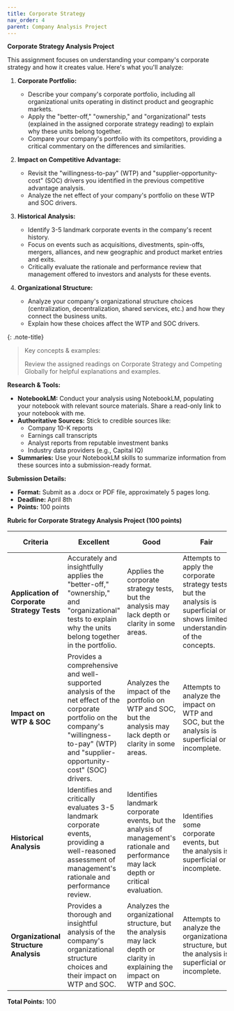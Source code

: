 ```yaml
---
title: Corporate Strategy
nav_order: 4
parent: Company Analysis Project
---
```


**Corporate Strategy Analysis Project**

This assignment focuses on understanding your company's corporate strategy and how it creates value. Here's what you'll analyze:

1. **Corporate Portfolio:**
   * Describe your company's corporate portfolio, including all organizational units operating in distinct product and geographic markets.
   * Apply the "better-off," "ownership," and "organizational" tests (explained in the assigned corporate strategy reading) to explain why these units belong together.
   * Compare your company's portfolio with its competitors, providing a critical commentary on the differences and similarities.

2. **Impact on Competitive Advantage:**
   * Revisit the "willingness-to-pay" (WTP) and "supplier-opportunity-cost" (SOC) drivers you identified in the previous competitive advantage analysis.
   * Analyze the net effect of your company's portfolio on these WTP and SOC drivers.

3. **Historical Analysis:**
    * Identify 3-5 landmark corporate events in the company's recent history.
    * Focus on events such as acquisitions, divestments, spin-offs, mergers, alliances, and new geographic and product market entries and exits. 
    * Critically evaluate the rationale and performance review that management offered to investors and analysts for these events.

4. **Organizational Structure:**
    * Analyze your company's organizational structure choices (centralization, decentralization, shared services, etc.) and how they connect the business units.
    * Explain how these choices affect the WTP and SOC drivers.

{: .note-title}
> Key concepts & examples:
>
> Review the assigned readings on Corporate Strategy and Competing Globally for helpful explanations and examples.

**Research & Tools:**

* **NotebookLM:** Conduct your analysis using NotebookLM, populating your notebook with relevant source materials.  Share a read-only link to your notebook with me.
* **Authoritative Sources:** Stick to credible sources like:
    * Company 10-K reports
    * Earnings call transcripts
    * Analyst reports from reputable investment banks
    * Industry data providers (e.g., Capital IQ)
* **Summaries:**  Use your NotebookLM skills to summarize information from these sources into a submission-ready format.

**Submission Details:**

* **Format:** Submit as a .docx or PDF file, approximately 5 pages long.
* **Deadline:** April 8th
* **Points:** 100 points


**Rubric for Corporate Strategy Analysis Project (100 points)**

| Criteria | Excellent | Good | Fair | Needs Improvement |
|---|---|---|---|---|
| **Application of Corporate Strategy Tests** |  Accurately and insightfully applies the "better-off," "ownership," and "organizational" tests to explain why the units belong together in the portfolio. | Applies the corporate strategy tests, but the analysis may lack depth or clarity in some areas. |  Attempts to apply the corporate strategy tests, but the analysis is superficial or shows limited understanding of the concepts. |  Fails to effectively apply the corporate strategy tests or demonstrates a misunderstanding of the concepts. |
| **Impact on WTP & SOC** |  Provides a comprehensive and well-supported analysis of the net effect of the corporate portfolio on the company's "willingness-to-pay" (WTP) and "supplier-opportunity-cost" (SOC) drivers. | Analyzes the impact of the portfolio on WTP and SOC, but the analysis may lack depth or clarity in some areas. |  Attempts to analyze the impact on WTP and SOC, but the analysis is superficial or incomplete. |  Fails to analyze the impact of the corporate portfolio on WTP and SOC. |
| **Historical Analysis** |  Identifies and critically evaluates 3-5 landmark corporate events, providing a well-reasoned assessment of management's rationale and performance review. |  Identifies landmark corporate events, but the analysis of management's rationale and performance may lack depth or critical evaluation. |  Identifies some corporate events, but the analysis is superficial or incomplete. |  Fails to identify or analyze landmark corporate events. |
| **Organizational Structure Analysis** |  Provides a thorough and insightful analysis of the company's organizational structure choices and their impact on WTP and SOC.  |  Analyzes the organizational structure, but the analysis may lack depth or clarity in explaining the impact on WTP and SOC. |  Attempts to analyze the organizational structure, but the analysis is superficial or incomplete. |  Fails to analyze the company's organizational structure or its impact on WTP and SOC. |

**Total Points:** 100